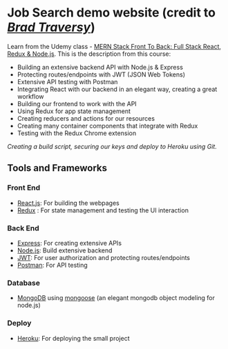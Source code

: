 # Job Search demo website (credit to [*Brad Traversy*](https://github.com/bradtraversy))

Learn from the Udemy class - [MERN Stack Front To Back: Full Stack React, Redux & Node.js](https://www.udemy.com/course/mern-stack-front-to-back/?src=sac&subs_filter_type=subs_only&kw=MERN+Stack+Front+To+Back%3A+Full+Stack+React%2C+Redux+%26+Node.js). This is the description from this course:
- Building an extensive backend API with Node.js & Express
- Protecting routes/endpoints with JWT (JSON Web Tokens)
- Extensive API testing with Postman
- Integrating React with our backend in an elegant way, creating a great workflow
- Building our frontend to work with the API
- Using Redux for app state management
- Creating reducers and actions for our resources
- Creating many container components that integrate with Redux
- Testing with the Redux Chrome extension

*Creating a build script, securing our keys and deploy to Heroku using Git.*

## Tools and Frameworks
### Front End
- [React.js](https://reactjs.org/): For building the webpages
- [Redux](https://redux.js.org/introduction/why-rtk-is-redux-today) : For state management and testing the UI interaction 

### Back End
- [Express](https://expressjs.com/): For creating extensive APIs
- [Node.js](https://nodejs.org/en/): Build extensive backend
- [JWT](https://jwt.io/): For user authorization and protecting routes/endpoints
- [Postman](https://www.postman.com/): For API testing

### Database
- [MongoDB](https://account.mongodb.com/account/login?n=%2Fv2%2F62b73b686bf31f69a85d6b05&nextHash=%23metrics%2FreplicaSet%2F62b7700762f17275f0e53054%2Fexplorer%2Ftest%2Fusers%2Ffind) using [mongoose](https://mongoosejs.com/) (an elegant mongodb object modeling for node.js)

### Deploy
- [Heroku](https://devcenter.heroku.com/articles/heroku-cli): For deploying the small project

